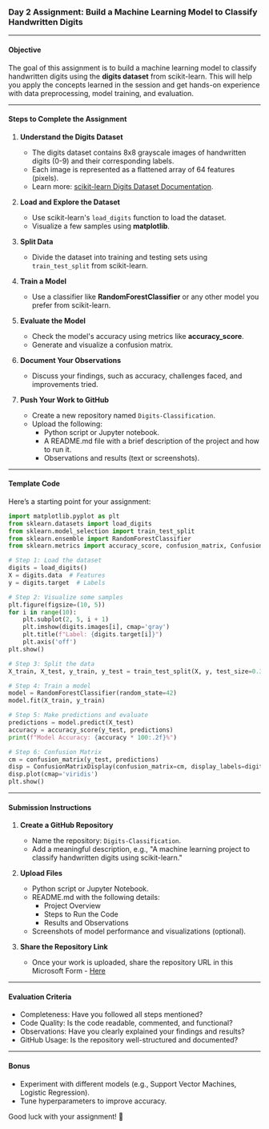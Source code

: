 ### **Day 2 Assignment: Build a Machine Learning Model to Classify Handwritten Digits**

---

#### **Objective**
The goal of this assignment is to build a machine learning model to classify handwritten digits using the **digits dataset** from scikit-learn. This will help you apply the concepts learned in the session and get hands-on experience with data preprocessing, model training, and evaluation.

---

#### **Steps to Complete the Assignment**

1. **Understand the Digits Dataset**
   - The digits dataset contains 8x8 grayscale images of handwritten digits (0-9) and their corresponding labels.
   - Each image is represented as a flattened array of 64 features (pixels).
   - Learn more: [scikit-learn Digits Dataset Documentation](https://scikit-learn.org/stable/modules/generated/sklearn.datasets.load_digits.html).

2. **Load and Explore the Dataset**
   - Use scikit-learn's `load_digits` function to load the dataset.
   - Visualize a few samples using **matplotlib**.

3. **Split Data**
   - Divide the dataset into training and testing sets using `train_test_split` from scikit-learn.

4. **Train a Model**
   - Use a classifier like **RandomForestClassifier** or any other model you prefer from scikit-learn.

5. **Evaluate the Model**
   - Check the model's accuracy using metrics like **accuracy_score**.
   - Generate and visualize a confusion matrix.

6. **Document Your Observations**
   - Discuss your findings, such as accuracy, challenges faced, and improvements tried.

7. **Push Your Work to GitHub**
   - Create a new repository named `Digits-Classification`.
   - Upload the following:
     - Python script or Jupyter notebook.
     - A README.md file with a brief description of the project and how to run it.
     - Observations and results (text or screenshots).

---

#### **Template Code**

Here’s a starting point for your assignment:

```python
import matplotlib.pyplot as plt
from sklearn.datasets import load_digits
from sklearn.model_selection import train_test_split
from sklearn.ensemble import RandomForestClassifier
from sklearn.metrics import accuracy_score, confusion_matrix, ConfusionMatrixDisplay

# Step 1: Load the dataset
digits = load_digits()
X = digits.data  # Features
y = digits.target  # Labels

# Step 2: Visualize some samples
plt.figure(figsize=(10, 5))
for i in range(10):
    plt.subplot(2, 5, i + 1)
    plt.imshow(digits.images[i], cmap='gray')
    plt.title(f"Label: {digits.target[i]}")
    plt.axis('off')
plt.show()

# Step 3: Split the data
X_train, X_test, y_train, y_test = train_test_split(X, y, test_size=0.3, random_state=42)

# Step 4: Train a model
model = RandomForestClassifier(random_state=42)
model.fit(X_train, y_train)

# Step 5: Make predictions and evaluate
predictions = model.predict(X_test)
accuracy = accuracy_score(y_test, predictions)
print(f"Model Accuracy: {accuracy * 100:.2f}%")

# Step 6: Confusion Matrix
cm = confusion_matrix(y_test, predictions)
disp = ConfusionMatrixDisplay(confusion_matrix=cm, display_labels=digits.target_names)
disp.plot(cmap='viridis')
plt.show()
```

---

#### **Submission Instructions**

1. **Create a GitHub Repository**
   - Name the repository: `Digits-Classification`.
   - Add a meaningful description, e.g., "A machine learning project to classify handwritten digits using scikit-learn."

2. **Upload Files**
   - Python script or Jupyter Notebook.
   - README.md with the following details:
     - Project Overview
     - Steps to Run the Code
     - Results and Observations
   - Screenshots of model performance and visualizations (optional).

3. **Share the Repository Link**
   - Once your work is uploaded, share the repository URL in this Microsoft Form - [Here](https://forms.office.com/r/MwtiC6U7Ju?origin=lprLink)

---

#### **Evaluation Criteria**
- Completeness: Have you followed all steps mentioned?
- Code Quality: Is the code readable, commented, and functional?
- Observations: Have you clearly explained your findings and results?
- GitHub Usage: Is the repository well-structured and documented?

---

#### **Bonus**
- Experiment with different models (e.g., Support Vector Machines, Logistic Regression).
- Tune hyperparameters to improve accuracy.

Good luck with your assignment! 🚀
